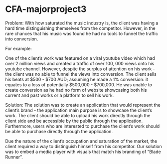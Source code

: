 # CFA-majorproject3

Problem: With how saturated the music industry is, the client was having a hard time distinguishing themselves from the competitor. However, in the rare chances that his music was found he had no tools to funnel the traffic into conversion.  

For example:

One of the client’s work was featured on a viral youtube video which had over 2 million views and created a traffic of over 100, 000 views onto his youtube channel. However, despite the surplus of attention on his work - the client was no able to funnel the views into conversion. The client sells his beats at $500 - $700 AUD; assuming he made a 1% conversion: it equates to a loss of potentially $500,000 - $700,000. He was unable to create conversion as he had no form of website showcasing both his current and past works or a platform to sell his work. 

Solution: The solution was to create an application that would represent the client’s brand - the application main purpose is to showcase the client’s work.  The client should be able to upload his work directly through the client side and be accessible by the public through the application.  Furthermore, users who are interested to purchase the client’s work should be able to purchase directly through the application. 

Due the nature of the client’s occupation and saturation of the market, the client required a way to distinguish himself from his competitor. Our solution was to embed a media player with visuals that match his branding of “Blade Runner”. 
